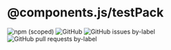 # @components.js/testPack

![npm (scoped)](https://img.shields.io/npm/v/@components.js/testPack.svg?label=release%20version)
![GitHub](https://img.shields.io/github/license/olavoasantos/components.js.svg?label=license)
![GitHub issues by-label](https://img.shields.io/github/issues/olavoasantos/components.js/@testPack.svg?label=issues)
![GitHub pull requests by-label](https://img.shields.io/github/issues-pr/olavoasantos/components.js/@testPack.svg?label=issues)
